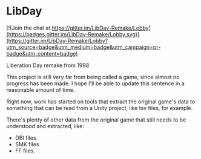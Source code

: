 # LibDay

[![Join the chat at https://gitter.im/LibDay-Remake/Lobby](https://badges.gitter.im/LibDay-Remake/Lobby.svg)](https://gitter.im/LibDay-Remake/Lobby?utm_source=badge&utm_medium=badge&utm_campaign=pr-badge&utm_content=badge)

Liberation Day remake from 1998

This project is still very far from being called a game, since almost no progress has been made.
I hope I'll be able to update this sentence in a reasonable amount of time.

Right now, work has started on tools that extract the original game's data to something that can be read from a Unity project, like tsv files, for example.

There's plenty of other data from the original game that still needs to be understood and extracted, like:

- DBI files.
- SMK files
- FF files.
